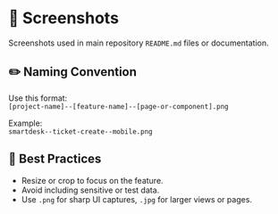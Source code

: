 # 📸 Screenshots

Screenshots used in main repository `README.md` files or documentation.

## ✏️ Naming Convention

Use this format:  
`[project-name]--[feature-name]--[page-or-component].png`

Example:  
`smartdesk--ticket-create--mobile.png`

## 🧼 Best Practices

- Resize or crop to focus on the feature.
- Avoid including sensitive or test data.
- Use `.png` for sharp UI captures, `.jpg` for larger views or pages.

